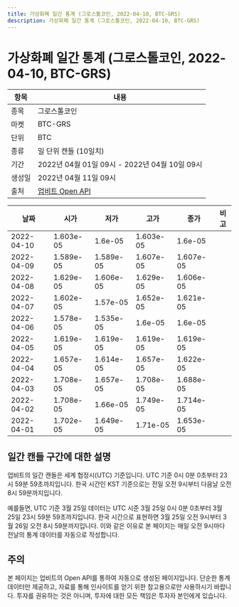 ```yaml
---
title: 가상화폐 일간 통계 (그로스톨코인, 2022-04-10, BTC-GRS)
description: 가상화폐 일간 통계 (그로스톨코인, 2022-04-10, BTC-GRS)
---
```



가상화폐 일간 통계 (그로스톨코인, 2022-04-10, BTC-GRS)
===

|항목|내용|
|--|--|
|종목|그로스톨코인|
|마켓|BTC-GRS|
|단위|BTC|
|종류|일 단위 캔들 (10일치)|
|기간|2022년 04월 01일 09시 - 2022년 04월 10일 09시|
|생성일|2022년 04월 11일 09시|
|출처|[업비트 Open API](https://docs.upbit.com)|


|날짜|시가|저가|고가|종가|비고|
|--|--|--|--|--|--|
|2022-04-10|1.603e-05|1.6e-05|1.603e-05|1.6e-05|    |
|2022-04-09|1.589e-05|1.589e-05|1.607e-05|1.607e-05|    |
|2022-04-08|1.629e-05|1.606e-05|1.629e-05|1.606e-05|    |
|2022-04-07|1.602e-05|1.57e-05|1.652e-05|1.621e-05|    |
|2022-04-06|1.578e-05|1.535e-05|1.6e-05|1.6e-05|    |
|2022-04-05|1.619e-05|1.619e-05|1.619e-05|1.619e-05|    |
|2022-04-04|1.657e-05|1.614e-05|1.657e-05|1.622e-05|    |
|2022-04-03|1.708e-05|1.657e-05|1.708e-05|1.688e-05|    |
|2022-04-02|1.708e-05|1.66e-05|1.749e-05|1.714e-05|    |
|2022-04-01|1.702e-05|1.649e-05|1.71e-05|1.653e-05|    |


일간 캔들 구간에 대한 설명
---


업비트의 일간 캔들은 세계 협정시(UTC) 기준입니다. 
UTC 기준 0시 0분 0초부터 23시 59분 59초까지입니다. 
한국 시간인 KST 기준으로는 전일 오전 9시부터 다음날 오전 8시 59분까지입니다. 


예를들면, UTC 기준 3월 25일 데이터는 UTC 시준 3월 25일 0시 0분 0초부터 3월 25일 23시 59분 59초까지입니다. 
한국 시간으로 표현하면 3월 25일 오전 9시부터 3월 26일 오전 8시 59분까지입니다. 
이와 같은 이유로 본 페이지는 매일 오전 9시마다 전날의 통계 데이터를 자동으로 작성합니다. 


주의
---


본 페이지는 업비트의 Open API를 통하여 자동으로 생성된 페이지입니다. 
단순한 통계 데이터만 제공하고, 자료를 통해 인사이트를 얻기 위한 참고용으로만 사용하시기 바랍니다. 
투자를 권유하는 것은 아니며, 투자에 대한 모든 책임은 투자자 본인에게 있습니다. 

